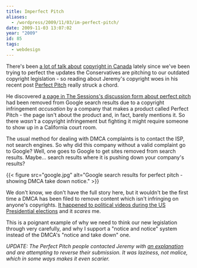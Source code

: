 ```yaml
---
title: Imperfect Pitch
aliases:
  - /wordpress/2009/11/03/im-perfect-pitch/
date: 2009-11-03 13:07:02
year: "2009"
id: 85
tags:
  - webdesign
---
```


There's been [a lot of talk about](http://www.speakoutoncopyright.ca/) [copyright in Canada](http://www.faircopyrightforcanada.ca/) lately since we've been trying to perfect the updates the Conservatives are pitching to our outdated copyright legislation - so reading about Jeremy's copyright woes in his recent post [Perfect Pitch](https://adactio.com/journal/1623/) really struck a chord.

He discovered [a page in The Sessions's discussion form about perfect pitch](http://www.thesession.org/discussions/display/21250) had been removed from Google search results due to a copyright infringement _accusation_ by a company that makes a product called Perfect Pitch - the page isn't about the product and, in fact, barely mentions it. So there _wasn't_ a copyright infringement but fighting it might require someone to show up in a California court room.

The usual method for dealing with DMCA complaints is to contact the ISP, not search engines. So why did this company without a valid complaint go to Google? Well, one goes to Google to get sites removed from search results. Maybe... search results where it is pushing down your company's results?

{{< figure src="google.jpg" alt="Google search results for perfect pitch - showing DMCA take down notice." >}}

We don't know, we don't have the full story here, but it wouldn't be the first time a DMCA has been filed to remove content which isn't infringing on anyone's copyrights. [It happened to political videos during the US Presidential elections](http://www.eff.org/deeplinks/2008/10/mccain-campaign-feels-dmca-sting) and it _scares_ me.

This is a poignant example of why we need to think our new legislation through very carefully, and why I support a "notice and notice" system instead of the DMCA's "notice and take down" one.

_UPDATE: The Perfect Pitch people contacted Jeremy with [an explanation](https://adactio.com/journal/1624/) and are attempting to reverse their submission. It was laziness, not malice, which in some ways makes it even scarier._

